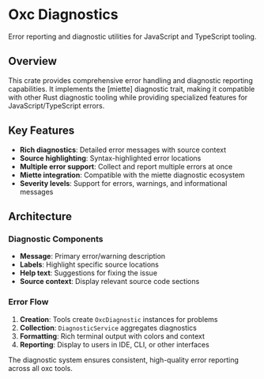 # Oxc Diagnostics

Error reporting and diagnostic utilities for JavaScript and TypeScript tooling.

## Overview

This crate provides comprehensive error handling and diagnostic reporting capabilities. It implements the [miette] diagnostic trait, making it compatible with other Rust diagnostic tooling while providing specialized features for JavaScript/TypeScript errors.

## Key Features

- **Rich diagnostics**: Detailed error messages with source context
- **Source highlighting**: Syntax-highlighted error locations
- **Multiple error support**: Collect and report multiple errors at once
- **Miette integration**: Compatible with the miette diagnostic ecosystem
- **Severity levels**: Support for errors, warnings, and informational messages

## Architecture

### Diagnostic Components

- **Message**: Primary error/warning description
- **Labels**: Highlight specific source locations
- **Help text**: Suggestions for fixing the issue
- **Source context**: Display relevant source code sections

### Error Flow

1. **Creation**: Tools create `OxcDiagnostic` instances for problems
2. **Collection**: `DiagnosticService` aggregates diagnostics
3. **Formatting**: Rich terminal output with colors and context
4. **Reporting**: Display to users in IDE, CLI, or other interfaces

The diagnostic system ensures consistent, high-quality error reporting across all oxc tools.
